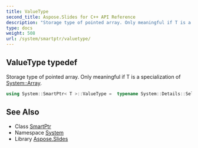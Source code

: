```yaml
---
title: ValueType
second_title: Aspose.Slides for C++ API Reference
description: "Storage type of pointed array. Only meaningful if T is a specialization of System::Array."
type: docs
weight: 508
url: /system/smartptr/valuetype/
---
```

## ValueType typedef


Storage type of pointed array. Only meaningful if T is a specialization of [System::Array](../../array/).

```cpp
using System::SmartPtr< T >::ValueType =  typename System::Details::SelectType<typename System::Details::ArrayTypeResolver<T>::value_type>::type
```

## See Also

* Class [SmartPtr](../)
* Namespace [System](../../)
* Library [Aspose.Slides](../../../)